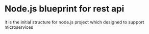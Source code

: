 # Node.js blueprint for rest api

It is the initial structure for node.js project which designed to support microservices 
